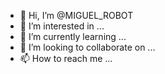 - 👋 Hi, I’m @MIGUEL_ROBOT
- 👀 I’m interested in ...
- 🌱 I’m currently learning ...
- 💞️ I’m looking to collaborate on ...
- 📫 How to reach me ...

<!---
MIGUEL-CIIF/MIGUEL-CIIF is a ✨ special ✨ repository because its `README.md` (this file) appears on your GitHub profile.
You can click the Preview link to take a look at your changes.
--->
